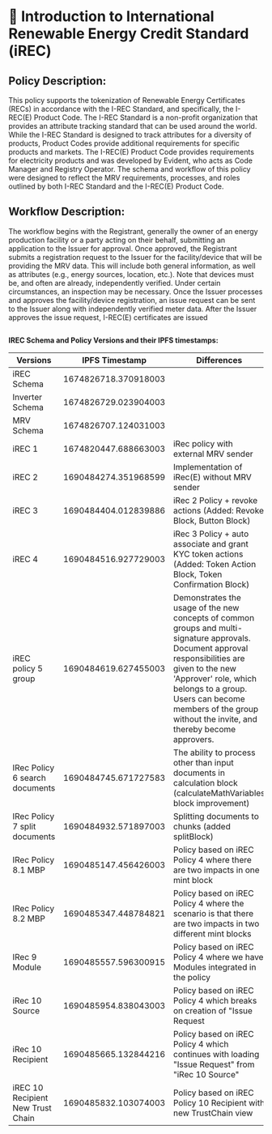 # 📖 Introduction to International Renewable Energy Credit Standard (iREC)

## **Policy Description**:

This policy supports the tokenization of Renewable Energy Certificates (RECs) in accordance with the I-REC Standard, and specifically, the I-REC(E) Product Code. The I-REC Standard is a non-profit organization that provides an attribute tracking standard that can be used around the world. While the I-REC Standard is designed to track attributes for a diversity of products, Product Codes provide additional requirements for specific products and markets. The I-REC(E) Product Code provides requirements for electricity products and was developed by Evident, who acts as Code Manager and Registry Operator. The schema and workflow of this policy were designed to reflect the MRV requirements, processes, and roles outlined by both I-REC Standard and the I-REC(E) Product Code.

## **Workflow Description**:

The workflow begins with the Registrant, generally the owner of an energy production facility or a party acting on their behalf, submitting an application to the Issuer for approval. Once approved, the Registrant submits a registration request to the Issuer for the facility/device that will be providing the MRV data. This will include both general information, as well as attributes (e.g., energy sources, location, etc.). Note that devices must be, and often are already, independently verified. Under certain circumstances, an inspection may be necessary. Once the Issuer processes and approves the facility/device registration, an issue request can be sent to the Issuer along with independently verified meter data. After the Issuer approves the issue request, I-REC(E) certificates are issued

<figure><img src="../../../.gitbook/assets/Screen Shot 2022-12-12 at 5.00.05 PM.png" alt=""><figcaption></figcaption></figure>

**IREC Schema and Policy Versions and their IPFS timestamps:**

| Versions                          | IPFS Timestamp       | Differences                                                                                                                                                                                                                                                                           |
| --------------------------------- | -------------------- | ------------------------------------------------------------------------------------------------------------------------------------------------------------------------------------------------------------------------------------------------------------------------------------- |
| iREC Schema                       | 1674826718.370918003 |                                                                                                                                                                                                                                                                                       |
| Inverter Schema                   | 1674826729.023904003 |                                                                                                                                                                                                                                                                                       |
| MRV Schema                        | 1674826707.124031003 |                                                                                                                                                                                                                                                                                       |
| iREC 1                            | 1674820447.688663003 | iRec policy with external MRV sender                                                                                                                                                                                                                                                  |
| iREC 2                            | 1690484274.351968599 | Implementation of iRec(E) without MRV sender                                                                                                                                                                                                                                          |
| iREC 3                            | 1690484404.012839886 | iRec 2 Policy + revoke actions (Added: Revoke Block, Button Block)                                                                                                                                                                                                                    |
| iREC 4                            | 1690484516.927729003 | iRec 3 Policy + auto associate and grant KYC token actions (Added: Token Action Block, Token Confirmation Block)                                                                                                                                                                      |
| iREC policy 5 group               | 1690484619.627455003 | Demonstrates the usage of the new concepts of common groups and multi-signature approvals. Document approval responsibilities are given to the new 'Approver' role, which belongs to a group. Users can become members of the group without the invite, and thereby become approvers. |
| IRec Policy 6 search documents    | 1690484745.671727583 | The ability to process other than input documents in calculation block (calculateMathVariables block improvement)                                                                                                                                                                     |
| IRec Policy 7 split documents     | 1690484932.571897003 | Splitting documents to chunks (added splitBlock)                                                                                                                                                                                                                                      |
| IRec Policy 8.1 MBP               | 1690485147.456426003 | Policy based on iREC Policy 4 where there are two impacts in one mint block                                                                                                                                                                                                           |
| IRec Policy 8.2 MBP               | 1690485347.448784821 | Policy based on iREC Policy 4 where the scenario is that there are two impacts in two different mint blocks                                                                                                                                                                           |
| IRec 9 Module                     | 1690485557.596300915 | Policy based on iREC Policy 4 where we have Modules integrated in the policy                                                                                                                                                                                                          |
| iRec 10 Source                    | 1690485954.838043003 | Policy based on iREC Policy 4 which breaks on creation of "Issue Request                                                                                                                                                                                                              |
| iRec 10 Recipient                 | 1690485665.132844216 | Policy based on iREC Policy 4 which continues with loading "Issue Request" from "iRec 10 Source"                                                                                                                                                                                      |
| iREC 10 Recipient New Trust Chain | 1690485832.103074003 | Policy based on iREC Policy 10 Recipient with new TrustChain view                                                                                                                                                                                                                     |
